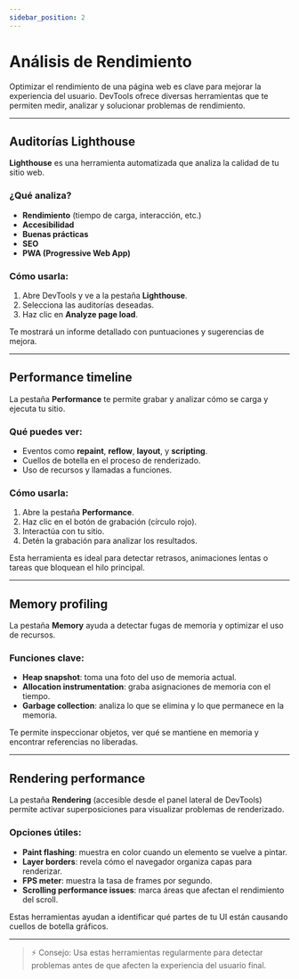 ```yaml
---
sidebar_position: 2
---
```


# Análisis de Rendimiento

Optimizar el rendimiento de una página web es clave para mejorar la experiencia del usuario. DevTools ofrece diversas herramientas que te permiten medir, analizar y solucionar problemas de rendimiento.

---

## Auditorías Lighthouse

**Lighthouse** es una herramienta automatizada que analiza la calidad de tu sitio web.

### ¿Qué analiza?

- **Rendimiento** (tiempo de carga, interacción, etc.)
- **Accesibilidad**
- **Buenas prácticas**
- **SEO**
- **PWA (Progressive Web App)**

### Cómo usarla:

1. Abre DevTools y ve a la pestaña **Lighthouse**.
2. Selecciona las auditorías deseadas.
3. Haz clic en **Analyze page load**.

Te mostrará un informe detallado con puntuaciones y sugerencias de mejora.

---

## Performance timeline

La pestaña **Performance** te permite grabar y analizar cómo se carga y ejecuta tu sitio.

### Qué puedes ver:

- Eventos como **repaint**, **reflow**, **layout**, y **scripting**.
- Cuellos de botella en el proceso de renderizado.
- Uso de recursos y llamadas a funciones.

### Cómo usarla:

1. Abre la pestaña **Performance**.
2. Haz clic en el botón de grabación (círculo rojo).
3. Interactúa con tu sitio.
4. Detén la grabación para analizar los resultados.

Esta herramienta es ideal para detectar retrasos, animaciones lentas o tareas que bloquean el hilo principal.

---

## Memory profiling

La pestaña **Memory** ayuda a detectar fugas de memoria y optimizar el uso de recursos.

### Funciones clave:

- **Heap snapshot**: toma una foto del uso de memoria actual.
- **Allocation instrumentation**: graba asignaciones de memoria con el tiempo.
- **Garbage collection**: analiza lo que se elimina y lo que permanece en la memoria.

Te permite inspeccionar objetos, ver qué se mantiene en memoria y encontrar referencias no liberadas.

---

## Rendering performance

La pestaña **Rendering** (accesible desde el panel lateral de DevTools) permite activar superposiciones para visualizar problemas de renderizado.

### Opciones útiles:

- **Paint flashing**: muestra en color cuando un elemento se vuelve a pintar.
- **Layer borders**: revela cómo el navegador organiza capas para renderizar.
- **FPS meter**: muestra la tasa de frames por segundo.
- **Scrolling performance issues**: marca áreas que afectan el rendimiento del scroll.

Estas herramientas ayudan a identificar qué partes de tu UI están causando cuellos de botella gráficos.

---

> ⚡ Consejo: Usa estas herramientas regularmente para detectar problemas antes de que afecten la experiencia del usuario final.
